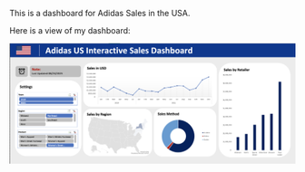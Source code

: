 This is a dashboard for Adidas Sales in the USA.

Here is a view of my dashboard:

![alt text](https://github.com/rpatangay00/DataAnalyticsProjects/blob/34ee4e3ddbef05f7f4b1348ce9bd77e163736f03/AdidasSalesUSADashboard/Screenshot%202023-08-23%20at%204.36.42%20PM.png)
